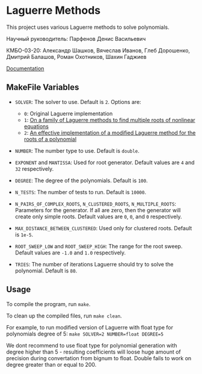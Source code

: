 # Laguerre Methods

This project uses various Laguerre methods to solve polynomials.

Научный руководитель: Парфенов Денис Васильевич

КМБО-03-20: Александр Шашков, Вячеслав Иванов, Глеб Дорошенко, Дмитрий Балашов, Роман Охотников, Шахин Гаджиев

[Documentation](https://alexshashkov.github.io/laguerre_polynomials/html/md_README.html)

## MakeFile Variables

- `SOLVER`: The solver to use. Default is `2`. Options are:

  - `0`: Original Laguerre implementation
  - `1`: [On a family of Laguerre methods to find multiple roots of nonlinear equations](https://www.sciencedirect.com/science/article/abs/pii/S0096300313004918)
  - `2`: [An effective implementation of a modified Laguerre method for the roots of a polynomial](https://www.researchgate.net/publication/329607299_An_effective_implementation_of_a_modified_Laguerre_method_for_the_roots_of_a_polynomial)
- `NUMBER`: The number type to use. Default is `double`.
- `EXPONENT` and `MANTISSA`: Used for root generator. Default values are `4` and `32` respectively.
- `DEGREE`: The degree of the polynomials. Default is `100`.
- `N_TESTS`: The number of tests to run. Default is `10000`.
- `N_PAIRS_OF_COMPLEX_ROOTS`, `N_CLUSTERED_ROOTS`, `N_MULTIPLE_ROOTS`: Parameters for the generator. If all are zero, then the generator will create only simple roots. Default values are `0`, `0`, and `0` respectively.
- `MAX_DISTANCE_BETWEEN_CLUSTERED`: Used only for clustered roots. Default is `1e-5`.
- `ROOT_SWEEP_LOW` and `ROOT_SWEEP_HIGH`: The range for the root sweep. Default values are `-1.0` and `1.0` respectively.
- `TRIES`: The number of iterations Laguerre should try to solve the polynomial. Default is `80`.

## Usage

To compile the program, run `make`.

To clean up the compiled files, run `make clean`.

For example, to run modified version of Laguerre with float type for polynomials degree of 5: `make SOLVER=2 NUMBER=float DEGREE=5`

We dont recommend to use float type for polynomial generation with degree higher than 5 - resulting coefficients will loose huge amount of precision during convertation from bignum to float. Double fails to work on degree greater than or equal to 200.